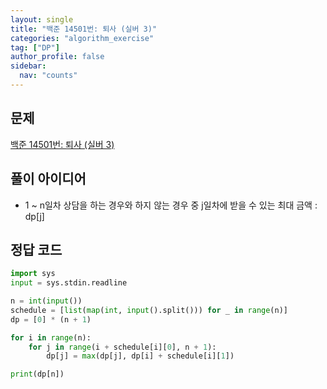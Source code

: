 ```yaml
---
layout: single
title: "백준 14501번: 퇴사 (실버 3)"
categories: "algorithm_exercise"
tag: ["DP"]
author_profile: false
sidebar:
  nav: "counts"
---
```


## 문제

[백준 14501번: 퇴사 (실버 3)](https://www.acmicpc.net/problem/14501)

## 풀이 아이디어

- 1 ~ n일차 상담을 하는 경우와 하지 않는 경우 중 j일차에 받을 수 있는 최대 금액 : dp[j]

## 정답 코드

```python
import sys
input = sys.stdin.readline

n = int(input())
schedule = [list(map(int, input().split())) for _ in range(n)]
dp = [0] * (n + 1)

for i in range(n):
    for j in range(i + schedule[i][0], n + 1):
        dp[j] = max(dp[j], dp[i] + schedule[i][1])

print(dp[n])
```
